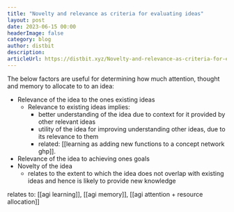 ```yaml
---
title: "Novelty and relevance as criteria for evaluating ideas"
layout: post
date: 2023-06-15 00:00
headerImage: false
category: blog
author: distbit
description: 
articleUrl: https://distbit.xyz/Novelty-and-relevance-as-criteria-for-evaluating-ideas
--- 
```


The below factors are useful for determining how much attention, thought and memory to allocate to to an idea:
- Relevance of the idea to the ones existing ideas
	- Relevance to existing ideas implies:
		- better understanding of the idea due to context for it provided by other relevant ideas
		- utility of the idea for improving understanding other ideas, due to its relevance to them
		- related: [[learning as adding new functions to a concept network ghp]].
- Relevance of the idea to achieving ones goals
- Novelty of the idea
	- relates to the extent to which the idea does not overlap with existing ideas and hence is likely to provide new knowledge 

relates to: [[agi learning]],  [[agi memory]], [[agi attention + resource allocation]]